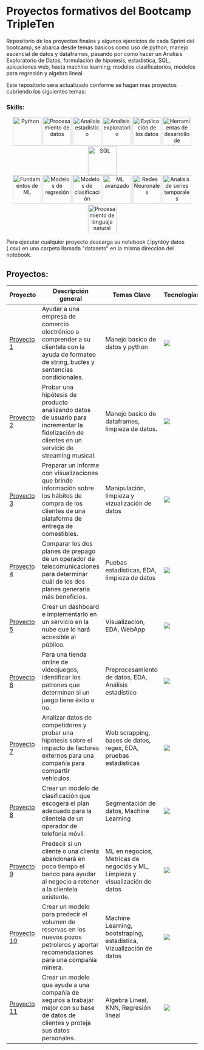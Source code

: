 # Proyectos formativos del Bootcamp TripleTen

Repositorio de los proyectos finales y algunos ejercicios de cada Sprint del bootcamp, se abarca desde temas basicos como uso de python, manejo escencial de datos y dataframes, pasando por como hacer un Analisis Exploratorio de Datos, formulación de hipotesis, estadistica, SQL, apicaciones web, hasta machine learning; modelos clasificatorios, modelos para regresión y algebra lineal.

Este repositorio sera actualizado conforme se hagan mas proyectos cubriendo los siguientes temas:
 ### Skills:
<div align='center'>
<img width="75" alt="Python" src="https://github.com/user-attachments/assets/96f1fa30-a0b7-4ba5-928f-48ffd96dcfcc">

<img width="75" alt="Procesamiento de datos" src="https://github.com/user-attachments/assets/f8baac0f-7a18-451f-a05a-d2dc8afb0072">
<img width="75" alt="Analisis estadistico" src="https://github.com/user-attachments/assets/2c4fe6aa-8f45-40c7-9f39-aef514316116">
<img width="75" alt="Analisis exploratorio" src="https://github.com/user-attachments/assets/15875766-8cfd-46b6-ab5c-9f60c7ff3fdd">
<img width="75" alt="Explicación de los datos" src="https://github.com/user-attachments/assets/a1a56119-bff3-4ba4-a20f-559b406ba2ef">
<img width="75" alt="Herramientas de desarrollo de software" src="https://github.com/user-attachments/assets/9915294c-75ca-4bd7-9341-83a756ff81e2">


<img width="75" alt="SQL" src="https://github.com/user-attachments/assets/daea0a0a-6dbc-49ab-93d6-7bbc91c7bbaf">

</div>

<div align='center'>
<img width="75" alt="Fundamentos de ML" src="https://github.com/user-attachments/assets/7dfe3454-169d-4b10-b8ae-3c141ddf88ee">

<img width="75" alt="Modelos de regresión" src="https://github.com/user-attachments/assets/7e8bf508-9b12-4fc4-b066-2cd3affd360e">
<img width="75" alt="Modelos de clasificación" src="https://github.com/user-attachments/assets/13aaeb69-6e13-4db2-aa03-7b746f6be171">




<img width="75" alt="ML avanzado" src="https://github.com/user-attachments/assets/2562bc37-0152-4840-8901-be22b7873529">
<img width="75" alt="Redes Neuronales" src="https://github.com/user-attachments/assets/a981a75c-fb9c-4a6d-a8e6-4fd802a9ab0f">
<img width="75" alt="Analisis de series temporales" src="https://github.com/user-attachments/assets/1bddf7ee-190a-4f8d-a559-09a22f204520">
<img width="75" alt="Procesamiento de lenguaje natural" src="https://github.com/user-attachments/assets/0a1cf38a-b83d-4b0d-ada2-188b9d7fa42c">
</div>

Para ejecutar cualquier proyecto descarga su notebook (.ipynb)y datos (.csv) en una carpeta llamada "datasets" en la misma dirección del notebook.

## Proyectos:

| Proyecto   | Descripción general | Temas Clave | Tecnologías |
|------------|---------------------|-------------|-------------|
| [Proyecto 1](./Sprint_1) | Ayudar a una empresa de comercio electrónico a comprender a su clientela con la ayuda de formateo de string, bucles y sentencias condicionales. |  Manejo basico de datos y python | <a href="https://skillicons.dev"> <img src="https://skillicons.dev/icons?i=python" /> </a> |
| [Proyecto 2](./Sprint_2) | Probar una hipótesis de producto analizando datos de usuario para incrementar la fidelización de clientes en un servicio de streaming musical. | Manejo basico de dataframes, limpieza de datos.  | <a href="https://skillicons.dev"> <img src="https://skillicons.dev/icons?i=python" /> </a> |
| [Proyecto 3](./Sprint_3) | Preparar un informe con visualizaciones que brinde información sobre los hábitos de compra de los clientes de una plataforma de entrega de comestibles. | Manipulación, limpieza y vizualización de datos  | <a href="https://skillicons.dev"> <img src="https://skillicons.dev/icons?i=python" /> </a> |
| [Proyecto 4](./Sprint_4) | Comparar los dos planes de prepago de un operador de telecomunicaciones para determinar cuál de los dos planes generaría más beneficios. | Puebas estadisticas, EDA, limpieza de datos  | <a href="https://skillicons.dev"> <img src="https://skillicons.dev/icons?i=python" /> </a> |
| [Proyecto 5](./Sprint_5/proyect5) | Crear un dashboard e implementarlo en un servicio en la nube que lo hará accesible al público. | Visualizacion, EDA, WebApp | <a href="https://skillicons.dev"> <img src="https://skillicons.dev/icons?i=git,github,vscode,python&perline=2" /> </a>  |
| [Proyecto 6](./Sprint_6) | Para una tienda online de videojuegos, identificar los patrones que determinan si un juego tiene éxito o no. | Preprocesamiento de datos, EDA, Análisis estadístico | <a href="https://skillicons.dev"> <img src="https://skillicons.dev/icons?i=vscode,python" /> </a> |
| [Proyecto 7](./Sprint_7) | Analizar datos de competidores y probar una hipótesis sobre el impacto de factores externos para una compañía para compartir vehículos. | Web scrapping, bases de datos, regex, EDA, pruebas estadisticas  | <a href="https://skillicons.dev"> <img src="https://skillicons.dev/icons?i=regex,mysql,vscode,python&perline=2" /> </a> |
| [Proyecto 8](./Sprint_8) | Crear un modelo de clasificación que escogerá el plan adecuado para la clientela de un operador de telefonía móvil. | Segmentación de datos, Machine Learning | <a href="https://skillicons.dev"> <img src="https://skillicons.dev/icons?i=sklearn,vscode,python&perline=3" /> </a> |
| [Proyecto 9](./Sprint_9) | Predecir si un cliente o una clienta abandonará en poco tiempo el banco para ayudar al negocio a retener a la clientela existente. | ML en negocios, Metricas de negociós y ML, Limpieza y visualización de datos | <a href="https://skillicons.dev"> <img src="https://skillicons.dev/icons?i=sklearn,vscode,python&perline=3" /> </a> |
| [Proyecto 10](./Sprint_10) | Crear un modelo para predecir el volumen de reservas en los nuevos pozos petroleros y aportar recomendaciones para una compañía minera. | Machine Learning, bootstraping, estadistica, Vizualización de datos  | <a href="https://skillicons.dev"> <img src="https://skillicons.dev/icons?i=sklearn,vscode,python&perline=3" /> </a> |
| [Proyecto 11](./Sprint_11) | Crear un modelo que ayude a una compañía de seguros a trabajar mejor con su base de datos de clientes y proteja sus datos personales. | Algebra Lineal, KNN, Regresión lineal | <a href="https://skillicons.dev"> <img src="https://skillicons.dev/icons?i=vscode,latex,python&perline=3" /> </a> |

